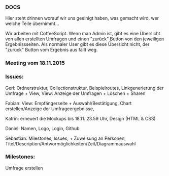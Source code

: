 ### DOCS
Hier steht drinnen worauf wir uns geeinigt haben, was gemacht wird, wer welche Teile übernimmt...

Wir arbeiten mit CoffeeScript.
Wenn man Admin ist, gibt es eine Übersicht von allen erstellten Umfragen und einen "zurück" Button von den jeweiligen Ergebnissseiten. Als normaler User gibt es diese Übersicht nicht, der "zurück" Button vom Ergebnis aus fällt weg. 

### Meeting vom 18.11.2015

### Issues:  

Geri: Ordnerstruktur, Collectionstruktur, Beispielroutes, Linkgenerierung der Umfrage + View, View: Anzeige der Umfragen + Löschen + Sharen

Fabian: View: Empfängerseite + Auswahl/Bestätigung, Chart erstellen/Anzeige der Umfrageergebnisse, 

Katrin: erneuert die Mockups bis 18.11. 23.59 Uhr, Design (HTML & CSS)

Daniel: Namen, Logo, Login, Github

Sebastian: Milestones, Issues, + Zuweisung an Personen, Titel/Description/Antwormöglichkeiten/Zeit/Diagrammauswahl


### Milestones:
Umfrage erstellen
